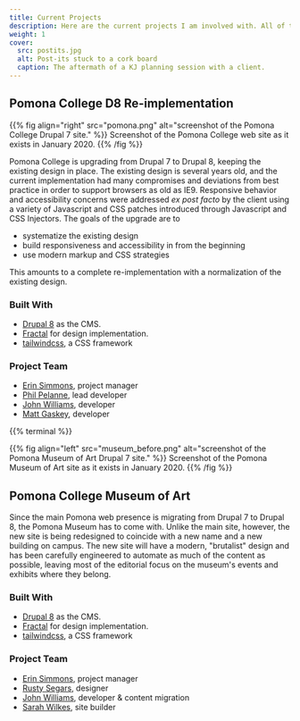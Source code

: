 ```yaml
---
title: Current Projects
description: Here are the current projects I am involved with. All of these anticipate a launch in 2020.
weight: 1
cover:
  src: postits.jpg
  alt: Post-its stuck to a cork board
  caption: The aftermath of a KJ planning session with a client.
---
```


## Pomona College D8 Re-implementation

{{% fig align="right" src="pomona.png" alt="screenshot of the Pomona College Drupal 7 site." %}}
  Screenshot of the Pomona College web site as it exists in January 2020.
{{% /fig %}}

Pomona College is upgrading from Drupal 7 to Drupal 8, keeping the existing design in place. The existing design is several years old, and the current implementation had many compromises and deviations from best practice in order to support browsers as old as IE9. Responsive behavior and accessibility concerns were addressed _ex post facto_ by the client using a variety of Javascript and CSS patches introduced through Javascript and CSS Injectors. The goals of the upgrade are to

- systematize the existing design
- build responsiveness and accessibility in from the beginning
- use modern markup and CSS strategies

This amounts to a complete re-implementation with a normalization of the existing design.

### Built With

- [Drupal 8](http://www.drupal.org) as the CMS.
- [Fractal](https://fractal.build/) for design implementation.
- [tailwindcss](https://tailwindcss.com/), a CSS framework

### Project Team

- [Erin Simmons](https://www.insidenewcity.com/team/view/erin-simmons), project manager
- [Phil Pelanne](https://www.insidenewcity.com/team/view/phil-pelanne), lead developer
- [John Williams](https://www.insidenewcity.com/team/view/john-williams), developer
- [Matt Gaskey](https://www.insidenewcity.com/team/view/john-williams), developer

{{% terminal %}}

{{% fig align="left" src="museum_before.png" alt="screenshot of the Pomona Museum of Art Drupal 7 site." %}}
  Screenshot of the Pomona Museum of Art site as it exists in January 2020.
{{% /fig %}}

## Pomona College Museum of Art

Since the main Pomona web presence is migrating from Drupal 7 to Drupal 8, the Pomona Museum has to come with. Unlike the main site, however, the new site is being redesigned to coincide with a new name and a new building on campus. The new site will have a modern, "brutalist" design and has been carefully engineered to automate as much of the content as possible, leaving most of the editorial focus on the museum's events and exhibits where they belong.

### Built With

- [Drupal 8](http://www.drupal.org) as the CMS.
- [Fractal](https://fractal.build/) for design implementation.
- [tailwindcss](https://tailwindcss.com/), a CSS framework

### Project Team

- [Erin Simmons](https://www.insidenewcity.com/team/view/erin-simmons), project manager
- [Rusty Segars](https://www.insidenewcity.com/team/view/rusty-segars), designer
- [John Williams](https://www.insidenewcity.com/team/view/john-williams), developer & content migration
- [Sarah Wilkes](https://www.insidenewcity.com/team/view/sarah-wilkes), site builder